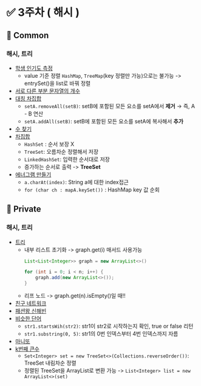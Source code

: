 # ✅ 3주차 ( 해시 )

## 📝 Common

### 해시, 트리
- [학생 인기도 측정](https://www.acmicpc.net/problem/25325)
  - value 기준 정렬 `HashMap`, `TreeMap`(key 정렬만 가능)으로는 불가능 -> entrySet()을 list로 바꿔 정렬
- [서로 다른 부분 문자열의 개수](https://www.acmicpc.net/problem/11478)
- [대칭 차집합](https://www.acmicpc.net/problem/1269)
  - `setA.removeAll(setB)`: setB에 포함된 모든 요소를 setA에서 **제거** → 즉, A - B 연산
  - `setA.addAll(setB)`: setB에 포함된 모든 요소를 setA에 복사해서 **추가**
- [수 찾기](https://www.acmicpc.net/problem/1920)
- [차집합](https://www.acmicpc.net/problem/1822)
  - `HashSet` : 순서 보장 X
  - `TreeSet`: 오름차순 정렬해서 저장
  - `LinkedHashSet`: 입력한 순서대로 저장
  - 증가하는 순서로 출력 -> **TreeSet**
- [에너그램 만들기](https://www.acmicpc.net/problem/1919)
  - `a.charAt(index)`: String a에 대한 index접근
  - `for (char ch : mapA.keySet())` : HashMap key 값 순회

## 📝 Private

### 해시, 트리
- [트리](https://www.acmicpc.net/problem/1068)
  - 내부 리스트 초기화 -> graph.get(i) 매서드 사용가능
	```java
	List<List<Integer>> graph = new ArrayList<>()

	for (int i = 0; i < n; i++) {  
	    graph.add(new ArrayList<>());  
	}
	```
  - 리프 노드 -> graph.get(n).isEmpty()일 때!!
- [친구 네트워크](https://www.acmicpc.net/problem/4195)
- [패션왕 신해빈](https://www.acmicpc.net/problem/9375)
- [비슷한 단어](https://www.acmicpc.net/problem/2179)
  - `str1.startsWih(str2)`: str1이 str2로 시작하는지 확인, true or false 리턴
  - `str1.substring(0, 5)`: str1의 0번 인덱스부터 4번 인덱스까지 자름
- [마니또](https://www.acmicpc.net/problem/5107)
- [k번째 큰수](https://github.com/practice-codingtest-java/wooyong/blob/main/3%EC%A3%BC%EC%B0%A8/%EA%B0%9C%EC%9D%B8/README.md)
  - `Set<Integer> set = new TreeSet<>(Collections.reverseOrder())`: TreeSet 내림차순 정렬
  - 정렬된 TreeSet을 ArrayList로 변환 가능 -> `List<Integer> list = new ArrayList<>(set)`

